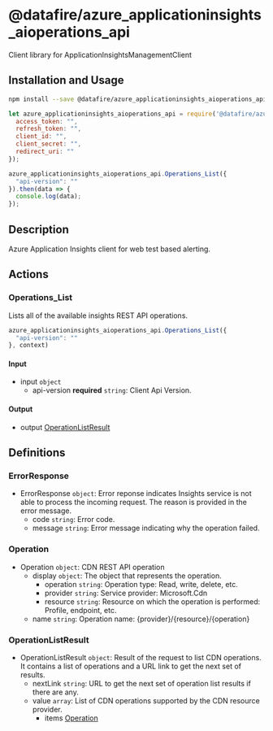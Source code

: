 # @datafire/azure_applicationinsights_aioperations_api

Client library for ApplicationInsightsManagementClient

## Installation and Usage
```bash
npm install --save @datafire/azure_applicationinsights_aioperations_api
```
```js
let azure_applicationinsights_aioperations_api = require('@datafire/azure_applicationinsights_aioperations_api').create({
  access_token: "",
  refresh_token: "",
  client_id: "",
  client_secret: "",
  redirect_uri: ""
});

azure_applicationinsights_aioperations_api.Operations_List({
  "api-version": ""
}).then(data => {
  console.log(data);
});
```

## Description

Azure Application Insights client for web test based alerting.

## Actions

### Operations_List
Lists all of the available insights REST API operations.


```js
azure_applicationinsights_aioperations_api.Operations_List({
  "api-version": ""
}, context)
```

#### Input
* input `object`
  * api-version **required** `string`: Client Api Version.

#### Output
* output [OperationListResult](#operationlistresult)



## Definitions

### ErrorResponse
* ErrorResponse `object`: Error reponse indicates Insights service is not able to process the incoming request. The reason is provided in the error message.
  * code `string`: Error code.
  * message `string`: Error message indicating why the operation failed.

### Operation
* Operation `object`: CDN REST API operation
  * display `object`: The object that represents the operation.
    * operation `string`: Operation type: Read, write, delete, etc.
    * provider `string`: Service provider: Microsoft.Cdn
    * resource `string`: Resource on which the operation is performed: Profile, endpoint, etc.
  * name `string`: Operation name: {provider}/{resource}/{operation}

### OperationListResult
* OperationListResult `object`: Result of the request to list CDN operations. It contains a list of operations and a URL link to get the next set of results.
  * nextLink `string`: URL to get the next set of operation list results if there are any.
  * value `array`: List of CDN operations supported by the CDN resource provider.
    * items [Operation](#operation)


